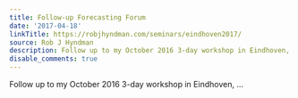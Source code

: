 ```yaml
---
title: Follow-up Forecasting Forum
date: '2017-04-18'
linkTitle: https://robjhyndman.com/seminars/eindhoven2017/
source: Rob J Hyndman
description: Follow up to my October 2016 3-day workshop in Eindhoven, ...
disable_comments: true
---
```

Follow up to my October 2016 3-day workshop in Eindhoven, ...